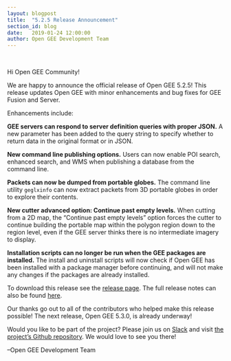 ```yaml
---
layout: blogpost
title:  "5.2.5 Release Announcement"
section_id: blog
date:   2019-01-24 12:00:00
author: Open GEE Development Team
---
```


<br />

Hi Open GEE Community!
 
We are happy to announce the official release of Open GEE 5.2.5!  This release updates Open GEE with minor enhancements and bug fixes for GEE Fusion and Server.
 
Enhancements include:

**GEE servers can respond to server definition queries with proper JSON.** A new parameter has been added to the query string to specify whether to return data in the original format or in JSON.

**New command line publishing options.** Users can now enable POI search, enhanced search, and WMS when publishing a database from the command line.

**Packets can now be dumped from portable globes.** The command line utility <code>geglxinfo</code> can now extract packets from 3D portable globes in order to explore their contents.

**New cutter advanced option: Continue past empty levels.** When cutting from a 2D map, the “Continue past empty levels” option forces the cutter to continue building the portable map within the polygon region down to the region level, even if the GEE server thinks there is no intermediate imagery to display.

**Installation scripts can no longer be run when the GEE packages are installed.** The install and uninstall scripts will now check if Open GEE has been installed with a package manager before continuing, and will not make any changes if the packages are already installed.

To download this release see the [release page](https://github.com/google/earthenterprise/releases/tag/5.2.5-714.41). The full release notes can also be found [here](https://www.opengee.org/geedocs/answer/7160006.html).
 
Our thanks go out to all of the contributors who helped make this release possible! The next release, Open GEE 5.3.0, is already underway!
 
Would you like to be part of the project? Please join us on [Slack](http://slack.opengee.org/) and visit [the project’s Github repository](https://github.com/google/earthenterprise). We would love to see you there!
 
–Open GEE Development Team
